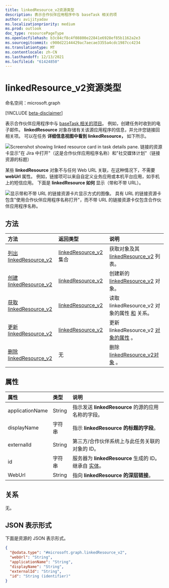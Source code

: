```yaml
---
title: linkedResource_v2资源类型
description: 表示合作伙伴应用程序中与 baseTask 相关的项
author: avijityadav
ms.localizationpriority: medium
ms.prod: outlook
doc_type: resourcePageType
ms.openlocfilehash: b3c84cf8c4f08800e22841e6928ef85b1162a2e3
ms.sourcegitcommit: c900d22144429ac7aecae3355a4cdc1987cc4234
ms.translationtype: MT
ms.contentlocale: zh-CN
ms.lasthandoff: 12/13/2021
ms.locfileid: "61424850"
---
```

# <a name="linkedresource_v2-resource-type"></a>linkedResource_v2资源类型

命名空间：microsoft.graph

[!INCLUDE [beta-disclaimer](../../includes/beta-disclaimer.md)]

表示合作伙伴应用程序中与 [baseTask 相关的项目](./basetask.md)。 例如，创建任务时收到的电子邮件。 **linkedResource** 对象存储有关该源应用程序的信息，并允许您链接回相关项。 可以在任务 **详细信息视图中看到 linkedResource，** 如下所示。

![Screenshot showing linked resource card in task details pane. 链接的资源卡显示"在 Jira 中打开"（这是合作伙伴应用程序名称）和"社交媒体计划"（链接资源的标题）](/graph/images/todo-linkedresource-taskdetail.png)

某些 **linkedResource** 对象不与任何 Web URL 关联，在这种情况下，不需要 **webUrl** 属性。 例如，链接项可以来自自定义业务应用或本机平台应用，如手机上的短信应用。 下面是 **linkedResource 如何** 显示（带和不带 URL）。

![显示带和不带 URL 的链接资源卡片显示方式的图像。 具有 URL 的链接资源卡包含"使用合作伙伴应用程序名称打开"，而不带 URL 的链接资源卡仅包含合作伙伴应用程序名称。](/graph/images/todo-linkedresource.png)

## <a name="methods"></a>方法
|方法|返回类型|说明|
|:---|:---|:---|
|[列出linkedResource_v2](../api/basetask-list-linkedresources.md)|[linkedResource_v2](../resources/linkedresource_v2.md) 集合|获取对象及其 [linkedResource_v2](../resources/linkedresource_v2.md) 列表。|
|[创建linkedResource_v2](../api/basetask-post-linkedresources.md)|[linkedResource_v2](../resources/linkedresource_v2.md)|创建新的 [linkedResource_v2](../resources/linkedresource_v2.md) 对象。|
|[获取linkedResource_v2](../api/linkedresource_v2-get.md)|[linkedResource_v2](../resources/linkedresource_v2.md)|读取 linkedResource_v2 对象的属性 [和](../resources/linkedresource_v2.md) 关系。|
|[更新linkedResource_v2](../api/linkedresource_v2-update.md)|[linkedResource_v2](../resources/linkedresource_v2.md)|更新 linkedResource_v2 [对象的属性](../resources/linkedresource_v2.md) 。|
|[删除linkedResource_v2](../api/linkedresource_v2-delete.md)|无|删除 [linkedResource_v2对象](../resources/linkedresource_v2.md) 。|

## <a name="properties"></a>属性
|属性|类型|说明|
|:---|:---|:---|
|applicationName|String|指示发送 **linkedResource** 的源的应用名称的字段。|
|displayName|字符串|指示 **linkedResource 的标题的字段**。|
|externalId|String|第三方/合作伙伴系统上与此任务关联的对象的 ID。|
|id|字符串|服务器为 **linkedResource** 生成的 ID。 继承自 [实体](../resources/entity.md)。|
|WebUrl|String|指向 **linkedResource 的深层链接**。|

## <a name="relationships"></a>关系
无。

## <a name="json-representation"></a>JSON 表示形式
下面是资源的 JSON 表示形式。
<!-- {
  "blockType": "resource",
  "keyProperty": "id",
  "@odata.type": "microsoft.graph.linkedResource_v2",
  "openType": false
}
-->
``` json
{
  "@odata.type": "#microsoft.graph.linkedResource_v2",
  "webUrl": "String",
  "applicationName": "String",
  "displayName": "String",
  "externalId": "String",
  "id": "String (identifier)"
}
```

